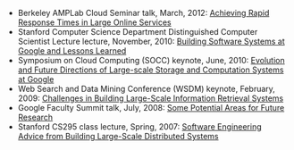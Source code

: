 
<ul>
                <li>Berkeley AMPLab Cloud Seminar talk, March, 2012: <a href=
                "https://research.google.com/people/jeff/latency.html">Achieving Rapid Response Times in Large Online
                Services</a>
                </li>
                <li>Stanford Computer Science Department Distinguished Computer Scientist Lecture
                lecture, November, 2010: <a href="https://research.google.com/people/jeff/Stanford-DL-Nov-2010.pdf">Building
                Software Systems at Google and Lessons Learned</a>
                </li>
                <li>Symposium on Cloud Computing (SOCC) keynote, June, 2010: <a href=
                "https://research.google.com/people/jeff/SOCC2010-keynote.html">Evolution and Future Directions of Large-scale
                Storage and Computation Systems at Google</a>
                </li>
                <li>Web Search and Data Mining Conference (WSDM) keynote, February, 2009:
                  <a href="https://research.google.com/people/jeff/WSDM2009-keynote.html">Challenges in Building Large-Scale
                  Information Retrieval Systems</a><br>
                </li>
                <li>Google Faculty Summit talk, July, 2008: <a href=
                "https://research.google.com/people/jeff/google-faculty-summit-july-2008.pdf">Some Potential Areas for Future
                Research</a>
                </li>
                <li>Stanford CS295 class lecture, Spring, 2007: <a href=
                "https://research.google.com/people/jeff/stanford-295-talk.pdf">Software Engineering Advice from Building
                Large-Scale Distributed Systems</a>
                </li>
              </ul>
